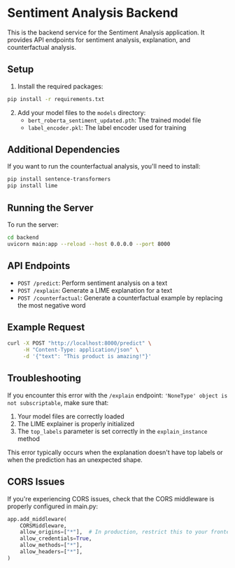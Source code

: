 
# Sentiment Analysis Backend

This is the backend service for the Sentiment Analysis application. It provides API endpoints for sentiment analysis, explanation, and counterfactual analysis.

## Setup

1. Install the required packages:

```bash
pip install -r requirements.txt
```

2. Add your model files to the `models` directory:
   - `bert_roberta_sentiment_updated.pth`: The trained model file
   - `label_encoder.pkl`: The label encoder used for training

## Additional Dependencies

If you want to run the counterfactual analysis, you'll need to install:

```bash
pip install sentence-transformers
pip install lime
```

## Running the Server

To run the server:

```bash
cd backend
uvicorn main:app --reload --host 0.0.0.0 --port 8000
```

## API Endpoints

- `POST /predict`: Perform sentiment analysis on a text
- `POST /explain`: Generate a LIME explanation for a text
- `POST /counterfactual`: Generate a counterfactual example by replacing the most negative word

## Example Request

```bash
curl -X POST "http://localhost:8000/predict" \
     -H "Content-Type: application/json" \
     -d '{"text": "This product is amazing!"}'
```

## Troubleshooting

If you encounter this error with the `/explain` endpoint: `'NoneType' object is not subscriptable`, make sure that:

1. Your model files are correctly loaded
2. The LIME explainer is properly initialized
3. The `top_labels` parameter is set correctly in the `explain_instance` method

This error typically occurs when the explanation doesn't have top labels or when the prediction has an unexpected shape.

## CORS Issues

If you're experiencing CORS issues, check that the CORS middleware is properly configured in main.py:

```python
app.add_middleware(
    CORSMiddleware,
    allow_origins=["*"],  # In production, restrict this to your frontend URL
    allow_credentials=True,
    allow_methods=["*"],
    allow_headers=["*"],
)
```
